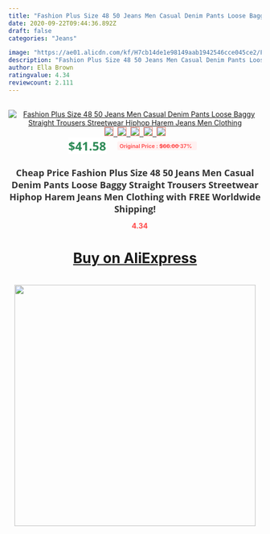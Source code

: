 ```yaml
---
title: "Fashion Plus Size 48 50 Jeans Men Casual Denim Pants Loose Baggy Straight Trousers Streetwear Hiphop Harem Jeans Men Clothing"
date: 2020-09-22T09:44:36.892Z
draft: false
categories: "Jeans"

image: "https://ae01.alicdn.com/kf/H7cb14de1e98149aab1942546cce045ce2/Fashion-Plus-Size-48-50-Jeans-Men-Casual-Denim-Pants-Loose-Baggy-Straight-Trousers-Streetwear-Hiphop.jpg"
description: "Fashion Plus Size 48 50 Jeans Men Casual Denim Pants Loose Baggy Straight Trousers Streetwear Hiphop Harem Jeans Men Clothing"
author: Ella Brown
ratingvalue: 4.34
reviewcount: 2.111
---
```

<br>
<div style="text-align: center;">
<a href="https://s.click.aliexpress.com/e/_AW4bG1" target="_blank" rel="nofollow noopener noreferrer"><img alt="Fashion Plus Size 48 50 Jeans Men Casual Denim Pants Loose Baggy Straight Trousers Streetwear Hiphop Harem Jeans Men Clothing" class="magnifier-image" src="https://ae01.alicdn.com/kf/H7cb14de1e98149aab1942546cce045ce2/Fashion-Plus-Size-48-50-Jeans-Men-Casual-Denim-Pants-Loose-Baggy-Straight-Trousers-Streetwear-Hiphop.jpg_640x640.jpg">
<br>
<img style="border:1px solid salmon" src="https://ae01.alicdn.com/kf/H7cb14de1e98149aab1942546cce045ce2/Fashion-Plus-Size-48-50-Jeans-Men-Casual-Denim-Pants-Loose-Baggy-Straight-Trousers-Streetwear-Hiphop.jpg_120x120.jpg">&nbsp;&nbsp;<img style="border:1px solid salmon" src="https://ae01.alicdn.com/kf/He552bc83e1cc476aa5d21561c078bbd5N/Fashion-Plus-Size-48-50-Jeans-Men-Casual-Denim-Pants-Loose-Baggy-Straight-Trousers-Streetwear-Hiphop.jpg_120x120.jpg">&nbsp;&nbsp;<img style="border:1px solid salmon" src="https://ae01.alicdn.com/kf/Hf981d44afffc41358cb067d8c2748e98p/Fashion-Plus-Size-48-50-Jeans-Men-Casual-Denim-Pants-Loose-Baggy-Straight-Trousers-Streetwear-Hiphop.jpg_120x120.jpg">&nbsp;&nbsp;<img style="border:1px solid salmon" src="https://ae01.alicdn.com/kf/Hc3ccb7aa4dc54a84ad8e14b48a8b2c27E/Fashion-Plus-Size-48-50-Jeans-Men-Casual-Denim-Pants-Loose-Baggy-Straight-Trousers-Streetwear-Hiphop.jpg_120x120.jpg">&nbsp;&nbsp;<img style="border:1px solid salmon" src="https://ae01.alicdn.com/kf/He75c5f242d3942b6a81630953c0cba70z/Fashion-Plus-Size-48-50-Jeans-Men-Casual-Denim-Pants-Loose-Baggy-Straight-Trousers-Streetwear-Hiphop.jpg_120x120.jpg"></a></div><br0>
<div style="text-align: center;"><span style="background-color: white; border: 0px; box-sizing: border-box; color: seagreen; display: inline-block; font-family: &quot;open sans&quot; , &quot;arial&quot; , &quot;helvetica&quot; , sans-serif , &quot;heiti&quot;; font-size: 24px; font-stretch: inherit; font-weight: 700; line-height: inherit; margin: 0px 10px 0px 0px; padding: 0px; vertical-align: middle;">$41.58 </span>
<span style="background: rgb(255 , 241 , 241); border-radius: 3px; border: 0px; box-sizing: border-box; color: #ff4747; display: inline-block; font-family: inherit; font-size: 12px; font-stretch: inherit; font-style: inherit; font-variant: inherit; font-weight: 600; line-height: inherit; margin: 0px; padding: 2px 5px; transform: scale(0.9); vertical-align: middle;">Original Price : <b style="text-decoration: line-through;">$66.00 </b> 37%&nbsp;&nbsp;</span></div>
<h1 style="color: #333333; display: inline-block; font-family: &quot;open sans&quot; , &quot;arial&quot; , &quot;helvetica&quot; , sans-serif , &quot;heiti&quot;; font-size: 18px; font-stretch: inherit; font-weight: 700; text-align: center;">Cheap Price Fashion Plus Size 48 50 Jeans Men Casual Denim Pants Loose Baggy Straight Trousers Streetwear Hiphop Harem Jeans Men Clothing with FREE Worldwide Shipping!</h1>
<div style="color: #ff4747; text-align: center;">
<img src="https://4.bp.blogspot.com/-M0ZcTcb-5uY/XleCXlxnR4I/AAAAAAAAAEc/OrjgMkXV1oMQFaCRZj5HQwOCBcu3w1FegCPcBGAYYCw/s1600/star.png" style="height: 15px;">&nbsp;<b>4.34</b></div>
<div class="button_cont" align="center"><a class="buynow_a" href="https://s.click.aliexpress.com/e/_AW4bG1" target="_blank" rel="nofollow noopener noreferrer"><H1>Buy on AliExpress</H1></a></div><br>
<div class="separator" style="clear: both; text-align: center;">
<img src="https://lh3.googleusercontent.com/-pTy5HemUv9M/XlePHvY0dAI/AAAAAAAAAE4/0nX5iRUoIWY8eMW9Dpxeirr157OZliDIgCLcBGAsYHQ/s1600/badge.gif" width="480">
</div>

